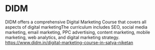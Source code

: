 # DIDM
DIDM offers a comprehensive Digital Marketing Course that covers all aspects of digital marketingThe curriculum includes SEO, social media marketing, email marketing, PPC advertising, content marketing, mobile marketing, web analytics, and digital marketing strategy. 
https://www.didm.in/digital-marketing-course-in-satya-niketan
